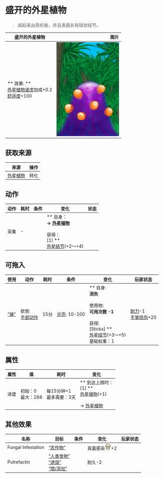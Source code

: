 # 盛开的外星植物  
> 闻起来出奇的香，并且表面长有球状结节。  
  
  盛开的外星植物  |   图片   
 ----  |  ----:   
 ** 效果: **<br>[外星植物渴求](AlienCravings.md)加成+0.2<br>[舒适度](Comfort.md)+100  |  <img decoding="async" src="Sprite/AlienGrowthBlooming.png" href="a.md" style="max-width:300px;max-height:300px;">   
  
## 获取来源  
来源  |  操作  
----  |  ----  
[外星植物](AlienGrowthCleared.md)  |  转化  
## 动作  
动作  |  耗时  |  条件  |  变化  |  状态  
----  |  ----  |  ----  |  ----  |  ----  
采集<br>  |  -  |    |  ** 自身：**<br>→ [外星植物](AlienGrowthCleared.md)<br><br>** 获得： **<br>** [1] **<br>  [外星结节](AlienNodule.md)(+2～+4)<br>  |    
## 可拖入  
使用  |  动作  |  耗时  |  条件  |  变化  |  玩家状态  
----  |  ----  |  ----  |  ----  |  ----  |  ----  
[“锤”](tag_Axe.md)  |  砍倒<br>[手部动作](HandAction.md)  |  15分  |  [光亮](Light.md): 10-100  |  ** 自身: **<br>消失<br><br>** 使用物: **<br>可用次数  -1<br><br>** 获得: **<br>** [Sticks] **<br>  [外星结节](AlienNodule.md)(+3～+5)<br>基础权重：1  |  [耐力](Stamina.md)-1<br>[手掌损伤](HandDamage.md)+20  
## 属性   
属性  |  值  |  耗时  |  变化  
----  |  ----  |  ----  |  ----  
进度  |  初始：0<br>最大：288  |  每15分钟+1<br>最多需要：3天  |  ** 到达上限时： **<br>** [1] **<br>  [外星植物](AlienGrowthCleared.md)(+1)<br><br>→ [外星植物](AlienGrowthCleared.md)  
## 其他效果  
名称  |  目标  |  条件  |  变化  |  玩家状态  
----  |  ----  |  ----  |  ----  |  ----  
Fungal Infestation  |  [“农作物”](tag_Crop.md)  |    |  真菌感染<img decoding="async" src="Sprite/SaturationMushrooms.png" href="a.md" style="max-width:20px;max-height:20px;">+2  |    
Putrefactin  |  [“人类食物”](tag_HumanFood.md)<br>[“诱饵”](tag_Bait.md)<br>[“喂/添加”](tag_Feed.md)  |    |  耐久-2  |    


<script>document.title="盛开的外星植物 - 卡牌生存百科 Card Survival Wiki";</script>